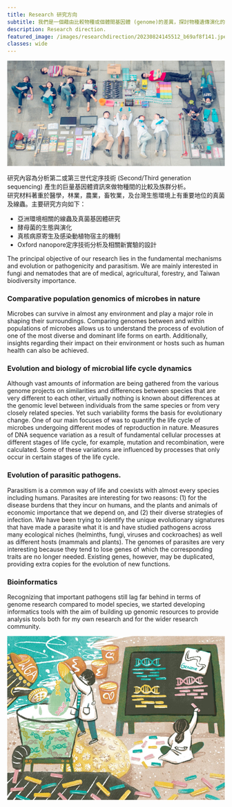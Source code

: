 ```yaml
---
title: Research 研究方向
subtitle: 我們是一個藉由比較物種或個體間基因體 (genome)的差異，探討物種遺傳演化的實驗室。
description: Research direction.
featured_image: /images/researchdirection/20230824145512_b69af8f141.jpeg
classes: wide 
---
```


![](/images/researchdirection/20190925-DSC_4529.jpg)



研究內容為分析第二或第三世代定序技術 (Second/Third generation sequencing) 產生的巨量基因體資訊來做物種間的比較及族群分析。   
研究材料著重於醫學，林業，農業，畜牧業，及台灣生態環境上有重要地位的真菌及線蟲。主要研究方向如下：
* 亞洲環境相關的線蟲及真菌基因體研究   
* 酵母菌的生態與演化
* 真核病原寄生及感染動植物宿主的機制   
* Oxford nanopore定序技術分析及相關新實驗的設計  
  
   
  
   

The principal objective of our research lies in the fundamental mechanisms and evolution or pathogenicity and parasitism. We are mainly interested in fungi and nematodes that are of medical, agricultural, forestry, and Taiwan biodiversity importance.   

### Comparative population genomics of microbes in nature 
Microbes can survive in almost any environment and play a major role in shaping their surroundings. Comparing genomes between and within populations of microbes allows us to understand the process of evolution of one of the most diverse and dominant life forms on earth. Additionally, insights regarding their impact on their environment or hosts such as human health can also be achieved.


### Evolution and biology of microbial life cycle dynamics

Although vast amounts of information are being gathered from the various genome projects on similarities and differences between species that are very different to each other, virtually nothing is known about differences at the genomic level between individuals from the same species or from very closely related species. Yet such variability forms the basis for evolutionary change. One of our main focuses of was to quantify the life cycle of microbes undergoing different modes of reproduction in nature. Measures of DNA sequence variation as a result of fundamental cellular processes at different stages of life cycle, for example, mutation and recombination, were calculated. Some of these variations are influenced by processes that only occur in certain stages of the life cycle.


### Evolution of parasitic pathogens.   

Parasitism is a common way of life and coexists with almost every species including humans. Parasites are interesting for two reasons: (1) for the disease burdens that they incur on humans, and the plants and animals of economic importance that we depend on, and (2) their diverse strategies of infection. We have been trying to identify the unique evolutionary signatures that have made a parasite what it is and have studied pathogens across many ecological niches (helminths, fungi, viruses and cockroaches) as well as different hosts (mammals and plants). The genomes of parasites are very interesting because they tend to lose genes of which the corresponding traits are no longer needed. Existing genes, however, may be duplicated, providing extra copies for the evolution of new functions.


### Bioinformatics

Recognizing that important pathogens still lag far behind in terms of genome research compared to model species, we started developing informatics tools with the aim of building up genomic resources to provide analysis tools both for my own research and for the wider research community.



![](/images/researchdirection/assembly.jpg)